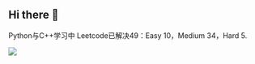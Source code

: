 ## Hi there 👋

Python与C++学习中
Leetcode已解决49：Easy 10，Medium 34，Hard 5.

![](https://stats.justsong.cn/api/bilibili/?id=22815790)
